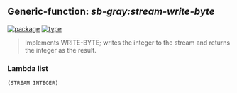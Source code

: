 ## Generic-function: ***sb-gray:stream-write-byte***
[![package](https://img.shields.io/badge/Package-SB--GRAY-5f9ea0.svg?style=social&colorA=999999)](../) [![type](https://img.shields.io/badge/Type-Generic--Function-5f9ea0.svg?style=social&colorA=999999)](../#generic-function) 

> Implements WRITE-BYTE; writes the integer to the stream and
> returns the integer as the result.

### Lambda list
```
(STREAM INTEGER)
```
